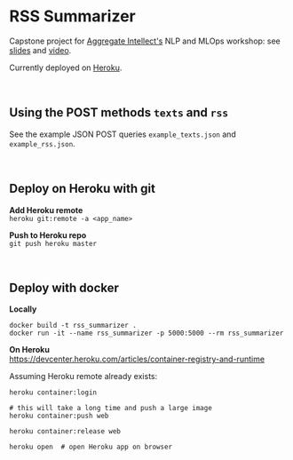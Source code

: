 # RSS Summarizer
Capstone project for [Aggregate Intellect's](https://ai.science/) NLP and MLOps workshop: see [slides](bit.ly/2xzUbny) and [video](youtu.be/mVaSX-C38GA).

Currently deployed on [Heroku](volatile-steel.herokuapp.com).

<br/>

## Using the POST methods `texts` and `rss`
See the example JSON POST queries `example_texts.json` and `example_rss.json`.

<br/>

## Deploy on Heroku with git
**Add Heroku remote**<br/>`heroku git:remote -a <app_name>`

**Push to Heroku repo**<br/>`git push heroku master`

<br/>

## Deploy with docker
**Locally**
```
docker build -t rss_summarizer .
docker run -it --name rss_summarizer -p 5000:5000 --rm rss_summarizer
```

**On Heroku**
<br/>
https://devcenter.heroku.com/articles/container-registry-and-runtime

Assuming Heroku remote already exists:
```
heroku container:login

# this will take a long time and push a large image
heroku container:push web  

heroku container:release web

heroku open  # open Heroku app on browser
```
